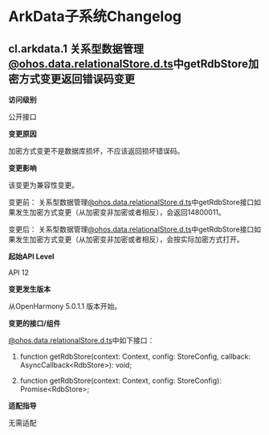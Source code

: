 # ArkData子系统Changelog

## cl.arkdata.1 关系型数据管理[@ohos.data.relationalStore.d.ts](https://gitee.com/openharmony/interface_sdk-js/blob/master/api/@ohos.data.relationalStore.d.ts)中getRdbStore加密方式变更返回错误码变更
**访问级别**

公开接口

**变更原因**

加密方式变更不是数据库损坏，不应该返回损坏错误码。

**变更影响**

该变更为兼容性变更。

变更前：
关系型数据管理[@ohos.data.relationalStore.d.ts](https://gitee.com/openharmony/interface_sdk-js/blob/master/api/@ohos.data.relationalStore.d.ts)中getRdbStore接口如果发生加密方式变更（从加密变非加密或者相反），会返回14800011。

变更后：
关系型数据管理[@ohos.data.relationalStore.d.ts](https://gitee.com/openharmony/interface_sdk-js/blob/master/api/@ohos.data.relationalStore.d.ts)中getRdbStore接口如果发生加密方式变更（从加密变非加密或者相反），会按实际加密方式打开。


**起始API Level**

API 12

**变更发生版本**

从OpenHarmony 5.0.1.1 版本开始。

**变更的接口/组件**

[@ohos.data.relationalStore.d.ts](https://gitee.com/openharmony/interface_sdk-js/blob/master/api/@ohos.data.relationalStore.d.ts)中如下接口：

1. function getRdbStore(context: Context, config: StoreConfig, callback: AsyncCallback\<RdbStore\>): void;

2. function getRdbStore(context: Context, config: StoreConfig): Promise\<RdbStore\>;

**适配指导**

无需适配